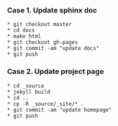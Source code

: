 ### Case 1. Update sphinx doc
    * git checkout master
    * cd docs
    * make html
    * git checkout gh-pages
    * git commit -am "update docs"
    * git push

### Case 2. Update project page
    * cd _source 
    * jekyll build
    * cd ..
    * cp -R _source/_site/* .
    * git commit -am "update homepage"
    * git push
